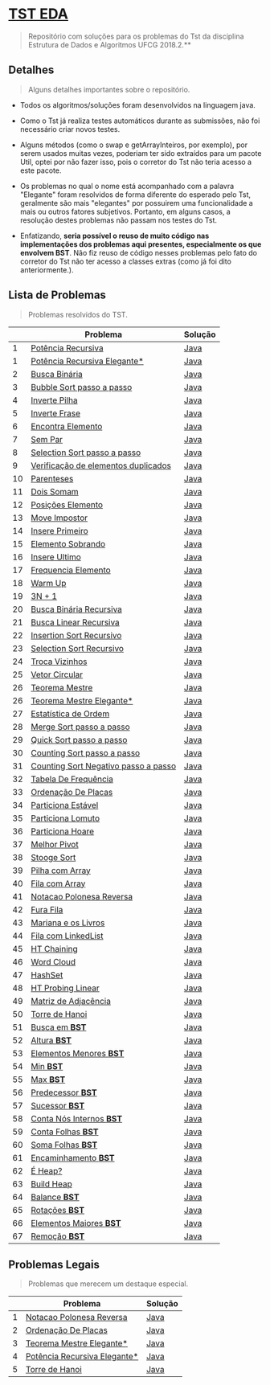 # [TST EDA](http://tst-eda.splab.ufcg.edu.br/)
> Repositório com soluções para os problemas do Tst da disciplina Estrutura de Dados e Algoritmos UFCG 2018.2.**

## Detalhes
> Alguns detalhes importantes sobre o repositório.

- Todos os algoritmos/soluções foram desenvolvidos na linguagem java.

- Como o Tst já realiza testes automáticos durante as submissões, não foi necessário criar novos testes.

-  Alguns métodos (como o swap e getArrayInteiros, por exemplo), por serem usados muitas vezes, poderiam ter sido extraídos para um pacote Util, optei por não fazer isso, pois o corretor do Tst não teria acesso a este pacote.

-  Os problemas no qual o nome está acompanhado com a palavra "Elegante" foram resolvidos de forma diferente do esperado pelo Tst, geralmente são mais "elegantes" por possuirem uma funcionalidade a mais ou outros fatores subjetivos. Portanto, em alguns casos, a resolução destes problemas não passam nos testes do Tst.

- Enfatizando, **seria possível o reuso de muito código nas implementações dos problemas aqui presentes, especialmente os que envolvem BST**. Não fiz reuso de código nesses problemas pelo fato do corretor do Tst não ter acesso a classes extras (como já foi dito anteriormente.).

## Lista de Problemas
> Problemas resolvidos do TST.

|   | Problema           | Solução | 
| - | ------------------ | ------- |
| 1 | [Potência Recursiva](https://github.com/Viniciuswps/tst-eda/blob/master/PotenciaRecursiva/README.md) | [Java](https://github.com/Viniciuswps/tst-eda/blob/master/PotenciaRecursiva/PotenciaRecursiva.java) |
| 1 | [Potência Recursiva Elegante*](https://github.com/Viniciuswps/tst-eda/blob/master/PotenciaRecursiva/README.md) | [Java](https://github.com/Viniciuswps/tst-eda/blob/master/PotenciaRecursiva/solucaoElegante/SolucaoElegante.java) |
| 2 | [Busca Binária](https://github.com/Viniciuswps/tst-eda/blob/master/BuscaBinaria/README.md) | [Java](https://github.com/Viniciuswps/tst-eda/tree/master/BuscaBinaria/BuscaBinaria.java) |
| 3 | [Bubble Sort passo a passo](https://github.com/Viniciuswps/tst-eda/blob/master/BubbleSort/README.md) | [Java](https://github.com/Viniciuswps/tst-eda/tree/master/BubbleSort/BubbleSort.java) | 
| 4 | [Inverte Pilha](https://github.com/Viniciuswps/tst-eda/blob/master/InvertePilha/README.md) | [Java](https://github.com/Viniciuswps/tst-eda/tree/master/InvertePilha/InvertePilha.java) | 
| 5 | [Inverte Frase](https://github.com/Viniciuswps/tst-eda/blob/master/InverteFrase/README.md) | [Java](https://github.com/Viniciuswps/tst-eda/tree/master/InverteFrase/InverteFrase.java) |
| 6 | [Encontra Elemento](https://github.com/Viniciuswps/tst-eda/blob/master/EncontraElemento/README.md) | [Java](https://github.com/Viniciuswps/tst-eda/tree/master/EncontraElemento/EncontraElemento.java) | 
| 7 | [Sem Par](https://github.com/Viniciuswps/tst-eda/blob/master/SemPar/README.md) | [Java](https://github.com/Viniciuswps/tst-eda/tree/master/SemPar/SemPar.java) |
| 8 | [Selection Sort passo a passo](https://github.com/Viniciuswps/tst-eda/blob/master/SelectionSortPassoAPasso/README.md) | [Java](https://github.com/Viniciuswps/tst-eda/tree/master/SelectionSortPassoAPasso/SelectionSortPassoAPasso.java) | 
| 9 | [Verificação de elementos duplicados](https://github.com/Viniciuswps/tst-eda/blob/master/VerificacaoDeElementosDuplicados/README.md) | [Java](https://github.com/Viniciuswps/tst-eda/tree/master/VerificacaoDeElementosDuplicados/VerificacaoDeElementosDuplicados.java)|
| 10 | [Parenteses](https://github.com/Viniciuswps/tst-eda/blob/master/Parenteses/README.md) | [Java](https://github.com/Viniciuswps/tst-eda/tree/master/Parenteses/Parenteses.java)|
| 11 | [Dois Somam](https://github.com/Viniciuswps/tst-eda/blob/master/DoisSomam/README.md) | [Java](https://github.com/Viniciuswps/tst-eda/tree/master/DoisSomam/DoisSomam.java)|
| 12 | [Posições Elemento](https://github.com/Viniciuswps/tst-eda/blob/master/PosicoesElemento/README.md) | [Java](https://github.com/Viniciuswps/tst-eda/tree/master/PosicoesElemento/PosicoesElemento.java)|
| 13 | [Move Impostor](https://github.com/Viniciuswps/tst-eda/blob/master/MoveImpostor/README.md) | [Java](https://github.com/Viniciuswps/tst-eda/tree/master/MoveImpostor/MoveImpostor.java)|
| 14 | [Insere Primeiro](https://github.com/Viniciuswps/tst-eda/blob/master/InserePrimeiro/README.md) | [Java](https://github.com/Viniciuswps/tst-eda/tree/master/InserePrimeiro/InserePrimeiro.java)|
| 15 | [Elemento Sobrando](https://github.com/Viniciuswps/tst-eda/blob/master/ElementoSobrando/README.md) | [Java](https://github.com/Viniciuswps/tst-eda/tree/master/ElementoSobrando/ElementoSobrando.java)|
| 16 | [Insere Ultimo](https://github.com/Viniciuswps/tst-eda/blob/master/InsereUltimo/README.md) | [Java](https://github.com/Viniciuswps/tst-eda/tree/master/InsereUltimo/InsereUltimo.java)|
| 17 | [Frequencia Elemento](https://github.com/Viniciuswps/tst-eda/blob/master/FrequenciaElemento/README.md) | [Java](https://github.com/Viniciuswps/tst-eda/tree/master/FrequenciaElemento/FrequenciaElemento.java)|
| 18 | [Warm Up](https://github.com/Viniciuswps/tst-eda/blob/master/WarmUp/README.md) | [Java](https://github.com/Viniciuswps/tst-eda/tree/master/WarmUp/WarmUp.java)|
| 19 | [3N + 1](https://github.com/Viniciuswps/tst-eda/blob/master/3N+1/README.md) | [Java](https://github.com/Viniciuswps/tst-eda/tree/master/3N+1/TresNmais1.java)|
| 20 | [Busca Binária Recursiva](https://github.com/Viniciuswps/tst-eda/blob/master/BuscaBinariaRecursiva/README.md) | [Java](https://github.com/Viniciuswps/tst-eda/tree/master/BuscaBinariaRecursiva/BuscaBinariaRecursiva.java)|
| 21 | [Busca Linear Recursiva](https://github.com/Viniciuswps/tst-eda/blob/master/BuscaBinariaRecursiva/README.md) | [Java](https://github.com/Viniciuswps/tst-eda/tree/master/BuscaBinariaRecursiva/BuscaBinariaRecursiva.java)|
| 22 | [Insertion Sort Recursivo](https://github.com/Viniciuswps/tst-eda/blob/master/InsertionSortRecursivo/README.md) | [Java](https://github.com/Viniciuswps/tst-eda/tree/master/InsertionSortRecursivo/InsertionSortRecursivo.java)|
| 23 | [Selection Sort Recursivo](https://github.com/Viniciuswps/tst-eda/blob/master/SelectionSortRecursivo/README.md) | [Java](https://github.com/Viniciuswps/tst-eda/tree/master/SelectionSortRecursivo/SelectionSortRecursivo.java)|
| 24 | [Troca Vizinhos](https://github.com/Viniciuswps/tst-eda/blob/master/TrocaVizinhos/README.md) | [Java](https://github.com/Viniciuswps/tst-eda/tree/master/TrocaVizinhos/TrocaVizinhos.java)|
| 25 | [Vetor Circular](https://github.com/Viniciuswps/tst-eda/blob/master/VetorCircular/README.md) | [Java](https://github.com/Viniciuswps/tst-eda/tree/master/VetorCircular/VetorCircular.java)|
| 26 | [Teorema Mestre](https://github.com/Viniciuswps/tst-eda/blob/master/TeoremaMestre/README.md) | [Java](https://github.com/Viniciuswps/tst-eda/tree/master/TeoremaMestre/TeoremaMestre.java)|
| 26 | [Teorema Mestre Elegante*](https://github.com/Viniciuswps/tst-eda/blob/master/TeoremaMestre/README.md) | [Java](https://github.com/Viniciuswps/tst-eda/tree/master/TeoremaMestre/SolucaoElegante/SolucaoElegante.java)|
| 27 | [Estatística de Ordem](https://github.com/Viniciuswps/tst-eda/blob/master/EstatisticaDeOrdem/README.md) | [Java](https://github.com/Viniciuswps/tst-eda/tree/master/EstatisticaDeOrdem/EstatisticaDeOrdem.java)|
| 28 | [Merge Sort passo a passo](https://github.com/Viniciuswps/tst-eda/blob/master/MergeSortPassoAPasso/README.md) | [Java](https://github.com/Viniciuswps/tst-eda/tree/master/MergeSortPassoAPasso/MergeSortPassoAPasso.java) |
| 29 | [Quick Sort passo a passo](https://github.com/Viniciuswps/tst-eda/blob/master/QuickSortPassoAPasso/README.md) | [Java](https://github.com/Viniciuswps/tst-eda/tree/master/QuickSortPassoAPasso/QuickSortPassoAPasso.java) | 
| 30 | [Counting Sort passo a passo](https://github.com/Viniciuswps/tst-eda/blob/master/CountingSortPassoAPasso/README.md) | [Java](https://github.com/Viniciuswps/tst-eda/tree/master/CountingSortPassoAPasso/CountingSortPassoAPasso.java) | 
| 31 | [Counting Sort Negativo passo a passo](https://github.com/Viniciuswps/tst-eda/blob/master/CountingSortNegativosPassoAPasso/README.md) | [Java](https://github.com/Viniciuswps/tst-eda/tree/master/CountingSortNegativosPassoAPasso/CountingSortNegativosPassoAPasso.java) | 
| 32 | [Tabela De Frequência](https://github.com/Viniciuswps/tst-eda/blob/master/TabelaDeFrequencia/README.md) | [Java](https://github.com/Viniciuswps/tst-eda/tree/master/TabelaDeFrequencia/TabelaDeFrequencia.java) | 
| 33 | [Ordenação De Placas](https://github.com/Viniciuswps/tst-eda/blob/master/OrdenacaoDePlacas/README.md) | [Java](https://github.com/Viniciuswps/tst-eda/tree/master/OrdenacaoDePlacas/OrdenacaoDePlacas.java) | 
| 34 | [Particiona Estável](https://github.com/Viniciuswps/tst-eda/blob/master/ParticionaEstavel/README.md) | [Java](https://github.com/Viniciuswps/tst-eda/tree/master/ParticionaEstavel/ParticionaEstavel.java) | 
| 35 | [Particiona Lomuto](https://github.com/Viniciuswps/tst-eda/blob/master/ParticionaLomuto/README.md) | [Java](https://github.com/Viniciuswps/tst-eda/tree/master/ParticionaLomuto/ParticionaLomuto.java) | 
| 36 | [Particiona Hoare](https://github.com/Viniciuswps/tst-eda/blob/master/ParticionaHoare/README.md) | [Java](https://github.com/Viniciuswps/tst-eda/tree/master/ParticionaHoare/ParticionaHoare.java) | 
| 37 | [Melhor Pivot](https://github.com/Viniciuswps/tst-eda/blob/master/MelhorPivot/README.md) | [Java](https://github.com/Viniciuswps/tst-eda/tree/master/MelhorPivot/MelhorPivot.java) | 
| 38 | [Stooge Sort](https://github.com/viniciusbds/tst-eda/blob/master/StoogeSort/README.md) | [Java](https://github.com/viniciusbds/tst-eda/tree/master/StoogeSort/StoogeSort.java) | 
| 39 | [Pilha com Array](https://github.com/Viniciuswps/tst-eda/blob/master/PilhaComArray/README.md) | [Java](https://github.com/Viniciuswps/tst-eda/tree/master/PilhaComArray/PilhaComArray.java) | 
| 40 | [Fila com Array](https://github.com/Viniciuswps/tst-eda/blob/master/FilaComArray/README.md) | [Java](https://github.com/Viniciuswps/tst-eda/tree/master/FilaComArray/FilaComArray.java) | 
| 41 | [Notacao Polonesa Reversa](https://github.com/Viniciuswps/tst-eda/blob/master/NotacaoPolonesaReversa/README.md) | [Java](https://github.com/Viniciuswps/tst-eda/tree/master/NotacaoPolonesaReversa/NotacaoPolonesaReversa.java) | 
| 42 | [Fura Fila](https://github.com/Viniciuswps/tst-eda/blob/master/FuraFila/README.md) | [Java](https://github.com/Viniciuswps/tst-eda/tree/master/FuraFila/FuraFila.java) |
| 43 | [Mariana e os Livros](https://github.com/Viniciuswps/tst-eda/blob/master/MarianaEOsLivros/README.md) | [Java](https://github.com/Viniciuswps/tst-eda/tree/master/MarianaEOsLivros/MarianaEOsLivros.java) |
| 44 | [Fila com LinkedList](https://github.com/Viniciuswps/tst-eda/blob/master/FilaComLinkedList/README.md) | [Java](https://github.com/Viniciuswps/tst-eda/tree/master/FilaComLinkedList/FilaComLinkedList.java) |
| 45 | [HT Chaining](https://github.com/Viniciuswps/tst-eda/blob/master/HTChaining/README.md) | [Java](https://github.com/Viniciuswps/tst-eda/tree/master/HTChaining/HTChaining.java) |
| 46 | [Word Cloud](https://github.com/Viniciusbds/tst-eda/blob/master/WordCloud/README.md) | [Java](https://github.com/Viniciuswps/tst-eda/tree/master/WordCloud/WordCloud.java) |
| 47 | [HashSet](https://github.com/Viniciusbds/tst-eda/blob/master/HashSet/README.md) | [Java](https://github.com/Viniciuswps/tst-eda/tree/master/HashSet/HashSetImpl.java) |
| 48 | [HT Probing Linear](https://github.com/Viniciusbds/tst-eda/blob/master/HTProbingLinear/README.md) | [Java](https://github.com/Viniciuswps/tst-eda/tree/master/HTProbingLinear/HTProbingLinear.java) |
| 49 | [Matriz de Adjacência](https://github.com/viniciusbds/tst-eda/blob/master/MatrizDeAdjacencia/README.md) | [Java](https://github.com/Viniciuswps/tst-eda/tree/master/MatrizDeAdjacencia/MatrizDeAdjacencia.java) |
| 50 | [Torre de Hanoi](https://github.com/Viniciusbds/tst-eda/blob/master/TorreDeHanoi/README.md) | [Java](https://github.com/Viniciuswps/tst-eda/tree/master/TorreDeHanoi/TorreDeHanoi.java) |
| 51 | [Busca em **BST**](https://github.com/Viniciusbds/tst-eda/blob/master/BuscaBST/README.md) | [Java](https://github.com/Viniciuswps/tst-eda/tree/master/BuscaBST/BuscaBST.java) |
| 52 | [Altura **BST**](https://github.com/viniciusbds/tst-eda/blob/master/AlturaBST/README.md) | [Java](https://github.com/viniciusbds/tst-eda/tree/master/AlturaBST/AlturaBST.java) |
| 53 | [Elementos Menores **BST**](https://github.com/Viniciusbds/tst-eda/blob/master/ElementosMenoresBST/README.md) | [Java](https://github.com/Viniciuswps/tst-eda/tree/master/ElementosMenoresBST/ElementosMenoresBST.java) |
| 54 | [Min **BST**](https://github.com/viniciusbds/tst-eda/blob/master/MinBST/README.md) | [Java](https://github.com/Viniciuswps/tst-eda/tree/master/MinBST/MinBST.java) |
| 55 | [Max **BST**](https://github.com/viniciusbds/tst-eda/blob/master/MaxBST/README.md) | [Java](https://github.com/Viniciuswps/tst-eda/tree/master/MaxBST/MaxBST.java) |
| 56 | [Predecessor **BST**](https://github.com/viniciusbds/tst-eda/blob/master/PredecessorBST/README.md) | [Java](https://github.com/viniciusbds/tst-eda/tree/master/PredecessorBST/PredecessorBST.java) |
| 57 | [Sucessor **BST**](https://github.com/viniciusbds/tst-eda/blob/master/SucessorBST/README.md) | [Java](https://github.com/Viniciuswps/tst-eda/tree/master/SucessorBST/SucessorBST.java) |
| 58 | [Conta Nós Internos **BST**](https://github.com/viniciusbds/tst-eda/blob/master/ContaNosInternosBST/README.md) | [Java](https://github.com/Viniciuswps/tst-eda/tree/master/ContaNosInternosBST/ContaNosInternosBST.java) |
| 59 | [Conta Folhas **BST**](https://github.com/viniciusbds/tst-eda/blob/master/ContaFolhasBST/README.md) | [Java](https://github.com/Viniciuswps/tst-eda/tree/master/ContaFolhasBST/ContaFolhasBST.java) |
| 60 | [Soma Folhas **BST**](https://github.com/viniciusbds/tst-eda/blob/master/SomaFolhasBST/README.md) | [Java](https://github.com/viniciusbds/tst-eda/tree/master/SomaFolhasBST/SomaFolhasBST.java) |
| 61 | [Encaminhamento **BST**](https://github.com/viniciusbds/tst-eda/blob/master/EncaminhamentoBST/README.md) | [Java](https://github.com/viniciusbds/tst-eda/tree/master/EncaminhamentoBST/EncaminhamentoBST.java) |
| 62 | [É Heap?](https://github.com/viniciusbds/tst-eda/blob/master/EhHeap/README.md) | [Java](https://github.com/viniciusbds/tst-eda/tree/master/EhHeap/EhHeap.java) |
| 63 | [Build Heap](https://github.com/viniciusbds/tst-eda/blob/master/BuildHeap/README.md) | [Java](https://github.com/viniciusbds/tst-eda/tree/master/BuildHeap/BuildHeap.java) |
| 64 | [Balance **BST**](https://github.com/viniciusbds/tst-eda/blob/master/BalanceBST/README.md) | [Java](https://github.com/viniciusbds/tst-eda/tree/master/BalanceBST/BalanceBST.java) |
| 65 | [Rotações **BST**](https://github.com/viniciusbds/tst-eda/blob/master/RotacoesBST/README.md) | [Java](https://github.com/viniciusbds/tst-eda/tree/master/RotacoesBST/RotacoesBST.java) |
| 66 | [Elementos Maiores **BST**](https://github.com/viniciusbds/tst-eda/blob/master/ElementosMaioresBST/README.md) | [Java](https://github.com/viniciuswps/tst-eda/tree/master/ElementosMaioresBST/ElementosMaioresBST.java) |
| 67 | [Remoção **BST**](https://github.com/viniciusbds/tst-eda/blob/master/RemocaoBST/README.md) | [Java](https://github.com/viniciuswps/tst-eda/tree/master/RemocaoBST/RemocaoBST.java) |

## Problemas Legais
> Problemas que merecem um destaque especial.

|   | Problema           | Solução | 
| - | ------------------ | ------- |
| 1 | [Notacao Polonesa Reversa](https://github.com/Viniciuswps/tst-eda/blob/master/NotacaoPolonesaReversa/README.md) | [Java](https://github.com/Viniciuswps/tst-eda/tree/master/NotacaoPolonesaReversa/NotacaoPolonesaReversa.java) | 
| 2 | [Ordenação De Placas](https://github.com/Viniciuswps/tst-eda/blob/master/OrdenacaoDePlacas/README.md) | [Java](https://github.com/Viniciuswps/tst-eda/tree/master/OrdenacaoDePlacas/OrdenacaoDePlacas.java) | 
| 3 | [Teorema Mestre Elegante*](https://github.com/Viniciuswps/tst-eda/blob/master/TeoremaMestre/README.md) | [Java](https://github.com/Viniciuswps/tst-eda/tree/master/TeoremaMestre/SolucaoElegante/SolucaoElegante.java)|
| 4 | [Potência Recursiva Elegante*](https://github.com/Viniciuswps/tst-eda/blob/master/PotenciaRecursiva/README.md) | [Java](https://github.com/Viniciuswps/tst-eda/blob/master/PotenciaRecursiva/solucaoElegante/SolucaoElegante.java) |
| 5 | [Torre de Hanoi](https://github.com/Viniciusbds/tst-eda/blob/master/TorreDeHanoi/README.md) | [Java](https://github.com/Viniciuswps/tst-eda/tree/master/TorreDeHanoi/TorreDeHanoi.java) |
